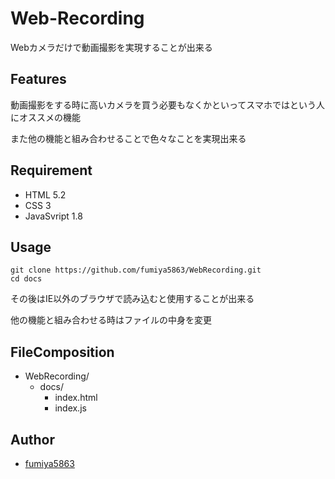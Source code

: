 # Web-Recording
Webカメラだけで動画撮影を実現することが出来る

## Features
動画撮影をする時に高いカメラを買う必要もなくかといってスマホではという人にオススメの機能

また他の機能と組み合わせることで色々なことを実現出来る

## Requirement

* HTML 5.2
* CSS 3
* JavaSvript 1.8

## Usage

```
git clone https://github.com/fumiya5863/WebRecording.git
cd docs
```
その後はIE以外のブラウザで読み込むと使用することが出来る

他の機能と組み合わせる時はファイルの中身を変更

## FileComposition
- WebRecording/
    - docs/
        - index.html
        - index.js

## Author

* [fumiya5863](https://github.com/fumiya5863)
